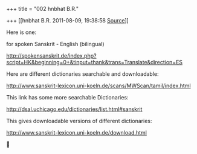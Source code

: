+++
title = "002 hnbhat B.R."

+++
[[hnbhat B.R.	2011-08-09, 19:38:58 [Source](https://groups.google.com/g/samskrita/c/PYyasnv80IY)]]



Here is one:



for spoken Sanskrit - English (bilingual)



<http://spokensanskrit.de/index.php?script=HK&beginning=0+&tinput=thank&trans=Translate&direction=ES>



Here are different dictionaries searchable and downloadable:



<http://www.sanskrit-lexicon.uni-koeln.de/scans/MWScan/tamil/index.html>



This link has some more searchable Dictionaries:



<http://dsal.uchicago.edu/dictionaries/list.html#sanskrit>



This gives downloadable versions of different dictionaries:



<http://www.sanskrit-lexicon.uni-koeln.de/download.html>



